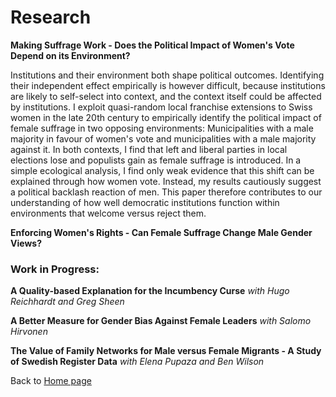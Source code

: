 # Research

**Making Suffrage Work - Does the Political Impact of Women's Vote Depend on its Environment?**

Institutions and their environment both shape political outcomes. Identifying their independent effect empirically is however difficult, because institutions are likely to self-select into context, and the context itself could be affected by institutions. I exploit quasi-random local franchise extensions to Swiss women in the late 20th century to empirically identify the political impact of female suffrage in two opposing environments: Municipalities with a male majority in favour of women's vote and municipalities with a male majority against it. In both contexts, I find that left and liberal parties in local elections lose and populists gain as female suffrage is introduced. In a simple ecological analysis, I find only weak evidence that this shift can be explained through how women vote. Instead, my results cautiously suggest a political backlash reaction of men. This paper therefore contributes to our understanding of how well democratic institutions function within environments that welcome versus reject them.

**Enforcing Women's Rights - Can Female Suffrage Change Male Gender Views?**

### Work in Progress:

**A Quality-based Explanation for the Incumbency Curse** *with Hugo Reichhardt and Greg Sheen*

**A Better Measure for Gender Bias Against Female Leaders** *with Salomo Hirvonen*

**The Value of Family Networks for Male versus Female Migrants - A Study of Swedish Register Data** *with Elena Pupaza and Ben Wilson*

Back to [Home page](/README.md)
